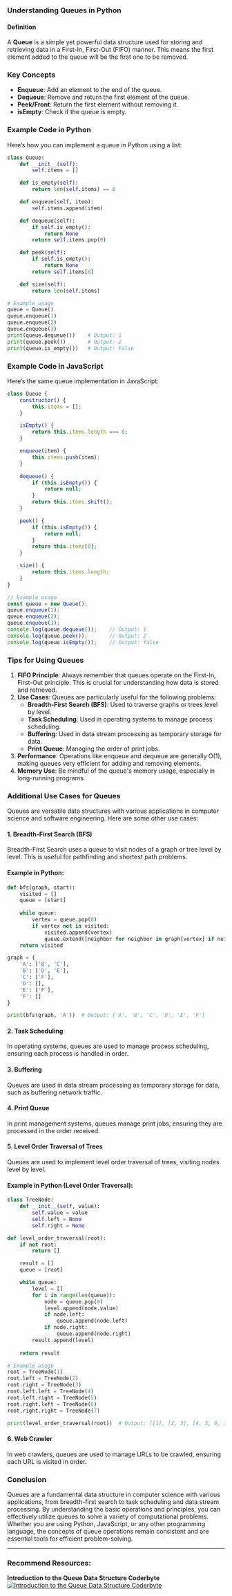 ### Understanding Queues in Python

#### Definition
A **Queue** is a simple yet powerful data structure used for storing and retrieving data in a First-In, First-Out (FIFO) manner. This means the first element added to the queue will be the first one to be removed.

### Key Concepts
- **Enqueue**: Add an element to the end of the queue.
- **Dequeue**: Remove and return the first element of the queue.
- **Peek/Front**: Return the first element without removing it.
- **isEmpty**: Check if the queue is empty.

### Example Code in Python

Here’s how you can implement a queue in Python using a list:

```python
class Queue:
    def __init__(self):
        self.items = []

    def is_empty(self):
        return len(self.items) == 0

    def enqueue(self, item):
        self.items.append(item)

    def dequeue(self):
        if self.is_empty():
            return None
        return self.items.pop(0)

    def peek(self):
        if self.is_empty():
            return None
        return self.items[0]

    def size(self):
        return len(self.items)

# Example usage
queue = Queue()
queue.enqueue(1)
queue.enqueue(2)
queue.enqueue(3)
print(queue.dequeue())    # Output: 1
print(queue.peek())       # Output: 2
print(queue.is_empty())   # Output: False
```

### Example Code in JavaScript

Here’s the same queue implementation in JavaScript:

```javascript
class Queue {
    constructor() {
        this.items = [];
    }

    isEmpty() {
        return this.items.length === 0;
    }

    enqueue(item) {
        this.items.push(item);
    }

    dequeue() {
        if (this.isEmpty()) {
            return null;
        }
        return this.items.shift();
    }

    peek() {
        if (this.isEmpty()) {
            return null;
        }
        return this.items[0];
    }

    size() {
        return this.items.length;
    }
}

// Example usage
const queue = new Queue();
queue.enqueue(1);
queue.enqueue(2);
queue.enqueue(3);
console.log(queue.dequeue());    // Output: 1
console.log(queue.peek());       // Output: 2
console.log(queue.isEmpty());    // Output: false
```

### Tips for Using Queues

1. **FIFO Principle**: Always remember that queues operate on the First-In, First-Out principle. This is crucial for understanding how data is stored and retrieved.
2. **Use Cases**: Queues are particularly useful for the following problems:
   - **Breadth-First Search (BFS)**: Used to traverse graphs or trees level by level.
   - **Task Scheduling**: Used in operating systems to manage process scheduling.
   - **Buffering**: Used in data stream processing as temporary storage for data.
   - **Print Queue**: Managing the order of print jobs.
3. **Performance**: Operations like enqueue and dequeue are generally O(1), making queues very efficient for adding and removing elements.
4. **Memory Use**: Be mindful of the queue's memory usage, especially in long-running programs.

### Additional Use Cases for Queues

Queues are versatile data structures with various applications in computer science and software engineering. Here are some other use cases:

#### 1. **Breadth-First Search (BFS)**

Breadth-First Search uses a queue to visit nodes of a graph or tree level by level. This is useful for pathfinding and shortest path problems.

#### Example in Python:
```python
def bfs(graph, start):
    visited = []
    queue = [start]
    
    while queue:
        vertex = queue.pop(0)
        if vertex not in visited:
            visited.append(vertex)
            queue.extend([neighbor for neighbor in graph[vertex] if neighbor not in visited])
    return visited

graph = {
    'A': ['B', 'C'],
    'B': ['D', 'E'],
    'C': ['F'],
    'D': [],
    'E': ['F'],
    'F': []
}

print(bfs(graph, 'A'))  # Output: ['A', 'B', 'C', 'D', 'E', 'F']
```

#### 2. **Task Scheduling**

In operating systems, queues are used to manage process scheduling, ensuring each process is handled in order.

#### 3. **Buffering**

Queues are used in data stream processing as temporary storage for data, such as buffering network traffic.

#### 4. **Print Queue**

In print management systems, queues manage print jobs, ensuring they are processed in the order received.

#### 5. **Level Order Traversal of Trees**

Queues are used to implement level order traversal of trees, visiting nodes level by level.

#### Example in Python (Level Order Traversal):
```python
class TreeNode:
    def __init__(self, value):
        self.value = value
        self.left = None
        self.right = None

def level_order_traversal(root):
    if not root:
        return []

    result = []
    queue = [root]

    while queue:
        level = []
        for i in range(len(queue)):
            node = queue.pop(0)
            level.append(node.value)
            if node.left:
                queue.append(node.left)
            if node.right:
                queue.append(node.right)
        result.append(level)
    
    return result

# Example usage
root = TreeNode(1)
root.left = TreeNode(2)
root.right = TreeNode(3)
root.left.left = TreeNode(4)
root.left.right = TreeNode(5)
root.right.left = TreeNode(6)
root.right.right = TreeNode(7)

print(level_order_traversal(root))  # Output: [[1], [2, 3], [4, 5, 6, 7]]
```

#### 6. **Web Crawler**

In web crawlers, queues are used to manage URLs to be crawled, ensuring each URL is visited in order.

### Conclusion

Queues are a fundamental data structure in computer science with various applications, from breadth-first search to task scheduling and data stream processing. By understanding the basic operations and principles, you can effectively utilize queues to solve a variety of computational problems. Whether you are using Python, JavaScript, or any other programming language, the concepts of queue operations remain consistent and are essential tools for efficient problem-solving.

------------

### Recommend Resources:
**Introduction to the Queue Data Structure Coderbyte**
[![Introduction to the Queue Data Structure Coderbyte](https://img.youtube.com/vi/GRA_3Ppl2ZI/maxresdefault.jpg)](https://youtu.be/GRA_3Ppl2ZI)

